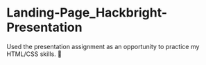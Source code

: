 # Landing-Page_Hackbright-Presentation

Used the presentation assignment as an opportunity to practice my HTML/CSS skills. 🎉
